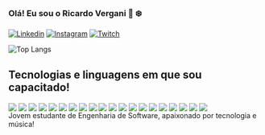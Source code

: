 ### Olá! Eu sou o Ricardo Vergani 🎄 ❄️


[![Linkedin](https://img.shields.io/badge/LinkedIn-0077B5?style=for-the-badge&logo=linkedin&logoColor=white)](https://www.linkedin.com/in/ricardo-vergani-310385263/)
[![Instagram](https://img.shields.io/badge/Instagram-E4405F?style=for-the-badge&logo=instagram&logoColor=white)](https://www.instagram.com/ricardovergani/?next=%2F)
[![Twitch](https://img.shields.io/badge/Twitch-9146FF?style=for-the-badge&logo=twitch&logoColor=white)](https://www.twitch.tv/ramitokkk)


![Top Langs](https://github-readme-stats.vercel.app/api/top-langs/?username=ricardoVergani&layout=compact)

## Tecnologias e linguagens em que sou capacitado!

<div style="display: inline-block">
    <img  align="center" alt"HTML" src="https://img.shields.io/badge/HTML5-E34F26?style=for-the-badge&logo=html5&logoColor=white" />
    <img  align="center" alt"HTML" src="https://img.shields.io/badge/JavaScript-323330?style=for-the-badge&logo=javascript&logoColor=F7DF1E" />
    <img  align="center" alt"HTML" src="https://img.shields.io/badge/Python-14354C?style=for-the-badge&logo=python&logoColor=white" />
    <img  align="center" alt"HTML" src="https://img.shields.io/badge/CSS3-1572B6?style=for-the-badge&logo=css3&logoColor=white" />
    <img  align="center" alt"HTML" src="https://img.shields.io/badge/Sass-CC6699?style=for-the-badge&logo=sass&logoColor=white" />
    <img  align="center" alt"HTML" src="https://img.shields.io/badge/C%2B%2B-00599C?style=for-the-badge&logo=c%2B%2B&logoColor=white" />
    <img  align="center" alt"HTML" src="https://img.shields.io/badge/React-20232A?style=for-the-badge&logo=react&logoColor=61DAF" />
    <img  align="center" alt"HTML" src="https://img.shields.io/badge/Bootstrap-563D7C?style=for-the-badge&logo=bootstrap&logoColor=white" />
    <img  align="center" alt"HTML" src="https://img.shields.io/badge/Netlify-00C7B7?style=for-the-badge&logo=netlify&logoColor=white" />
    <img  align="center" alt"HTML" src="https://img.shields.io/badge/Microsoft_PowerPoint-B7472A?style=for-the-badge&logo=microsoft-powerpoint&logoColor=white" />
    <img  align="center" alt"HTML" src="https://img.shields.io/badge/Microsoft_Excel-217346?style=for-the-badge&logo=microsoft-excel&logoColor=white" />
    <img  align="center" alt"HTML" src="https://img.shields.io/badge/React_Router-CA4245?style=for-the-badge&logo=react-router&logoColor=white" />
    <img  align="center" alt"HTML" src="https://img.shields.io/badge/styled--components-DB7093?style=for-the-badge&logo=styled-components&logoColor=white" />
    <img  align="center" alt"HTML" src="https://img.shields.io/badge/Microsoft_Word-2B579A?style=for-the-badge&logo=microsoft-word&logoColor=white" />
    <img  align="center" alt"HTML" src="https://img.shields.io/badge/MongoDB-%234ea94b.svg?style=for-the-badge&logo=mongodb&logoColor=white" />
    <img  align="center" alt"HTML" src="https://img.shields.io/badge/mysql-%2300f.svg?style=for-the-badge&logo=mysql&logoColor=white"/>
    <img  align="center" alt"HTML" src="https://img.shields.io/badge/Sequelize-52B0E7?style=for-the-badge&logo=Sequelize&logoColor=white"/>
    <img  align="center" alt"HTML" src="https://img.shields.io/badge/Trello-%23026AA7.svg?style=for-the-badge&logo=Trello&logoColor=white"/>
    <img  align="center" alt"HTML" src="https://img.shields.io/badge/git-%23F05033.svg?style=for-the-badge&logo=git&logoColor=white"/>
    <img  align="center" alt"HTML" src="https://img.shields.io/badge/sqlite-%2307405e.svg?style=for-the-badge&logo=sqlite&logoColor=white"/>
    
</div> <br/>
Jovem estudante de Engenharia de Software, apaixonado por tecnologia e música!

